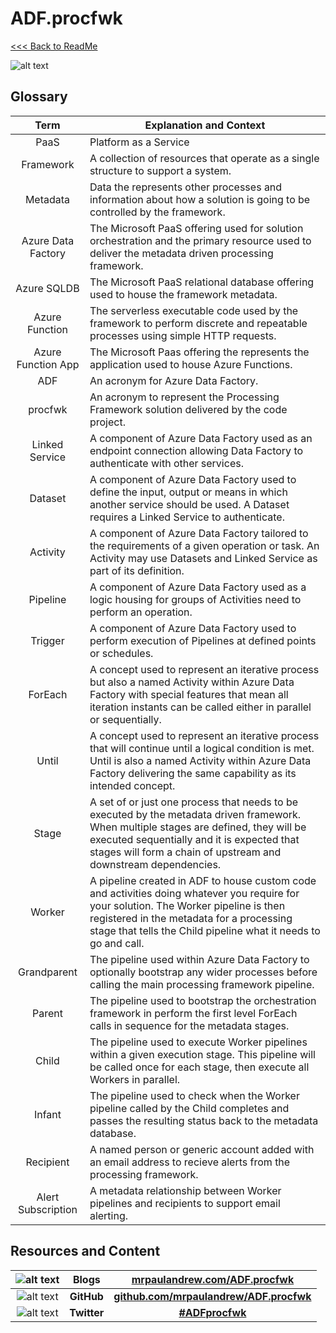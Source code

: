 # ADF.procfwk

[<<< Back to ReadMe](https://github.com/mrpaulandrew/ADF.procfwk/blob/master/README.md)

![alt text](https://mrpaulandrew.files.wordpress.com/2020/03/adfprocfwk-icon.png "ADF.procfwk Icon")

## Glossary

| Term | Explanation and Context |
|:----:|--------------|
| PaaS |Platform as a Service |
| Framework |A collection of resources that operate as a single structure to support a system. |
| Metadata |Data the represents other processes and information about how a solution is going to be controlled by the framework. |
| Azure Data Factory |The Microsoft PaaS offering used for solution orchestration and the primary resource used to deliver the metadata driven processing framework. |
| Azure SQLDB |The Microsoft PaaS relational database offering used to house the framework metadata. |
| Azure Function |The serverless executable code used by the framework to perform discrete and repeatable processes using simple HTTP requests. |
| Azure Function App |The Microsoft Paas offering the represents the application used to house Azure Functions. |
| ADF |An acronym for Azure Data Factory.  |
| procfwk |An acronym to represent the Processing Framework solution delivered by the code project. |
| Linked Service |A component of Azure Data Factory used as an endpoint connection allowing Data Factory to authenticate with other services. |
| Dataset |A component of Azure Data Factory used to define the input, output or means in which another service should be used. A Dataset requires a Linked Service to authenticate. |
| Activity |A component of Azure Data Factory tailored to the requirements of a given operation or task. An Activity may use Datasets and Linked Service as part of its definition. |
| Pipeline |A component of Azure Data Factory used as a logic housing for groups of Activities need to perform an operation. |
| Trigger |A component of Azure Data Factory used to perform execution of Pipelines at defined points or schedules. |
| ForEach |A concept used to represent an iterative process but also a named Activity within Azure Data Factory with special features that mean all iteration instants can be called either in parallel or sequentially. |
| Until |A concept used to represent an iterative process that will continue until a logical condition is met. Until is also a named Activity within Azure Data Factory delivering the same capability as its intended concept. |
| Stage |A set of or just one process that needs to be executed by the metadata driven framework. When multiple stages are defined, they will be executed sequentially and it is expected that stages will form a chain of upstream and downstream dependencies.  |
| Worker |A pipeline created in ADF to house custom code and activities doing whatever you require for your solution. The Worker pipeline is then registered in the metadata for a processing stage that tells the Child pipeline what it needs to go and call. |
| Grandparent |The pipeline used within Azure Data Factory to optionally bootstrap any wider processes before calling the main processing framework pipeline. |
| Parent |The pipeline used to bootstrap the orchestration framework in perform the first level ForEach calls in sequence for the metadata stages. |
| Child |The pipeline used to execute Worker pipelines within a given execution stage. This pipeline will be called once for each stage, then execute all Workers in parallel. |
| Infant |The pipeline used to check when the Worker pipeline called by the Child completes and passes the resulting status back to the metadata database. |
| Recipient |A named person or generic account added with an email address to recieve alerts from the processing framework. |
| Alert Subscription |A metadata relationship between Worker pipelines and recipients to support email alerting. |

 
## Resources and Content

| ![alt text](https://mrpaulandrew.files.wordpress.com/2020/03/azure-square-logo.png?w=75 "Blog Icon") | Blogs |[mrpaulandrew.com/ADF.procfwk](https://mrpaulandrew.com/category/azure/data-factory/adf-procfwk/)|
|:----:|:----:|:----:|
| ![alt text](https://mrpaulandrew.files.wordpress.com/2018/11/github-icon.png?w=75 "GitHub Icon") | **GitHub** |**[github.com/mrpaulandrew/ADF.procfwk](https://github.com/mrpaulandrew/ADF.procfwk)**  |
| ![alt text](https://mrpaulandrew.files.wordpress.com/2020/03/twitterlogo.png?w=75 "Twitter Icon") | **Twitter** |**[#ADFprocfwk](https://twitter.com/search?q=%23ADFprocfwk&amp;src=hashtag_click)** |